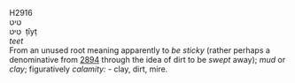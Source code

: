 <body>
  <p>H2916<br>  טיט  <br> טִּיטּ  ‎  ṭı̂yṭ  <br><i>teet </i><br>From an unused root meaning apparently to <i>be</i> <i>sticky</i> (rather perhaps a denominative from <a href="h2894.htm">2894</a>  through the idea of dirt to be <i>swept</i> away); <i>mud</i> or <i>clay</i>; figuratively <i>calamity: - </i>clay, dirt, mire.<br></p>
 </body>